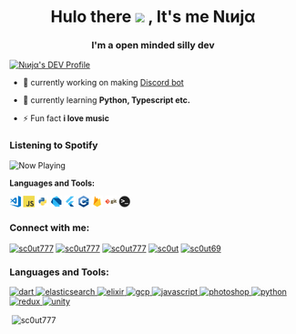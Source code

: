 <h1 align="center">Hulo there <img src="https://github.com/TheDudeThatCode/TheDudeThatCode/blob/master/Assets/Hi.gif" width="29px"> 
, It's me Nιиjα</h1>
<h3 align="center">I'm a open minded silly dev</h3>

<a href="https://dev.to/sc0ut777">
  <img src="https://d2fltix0v2e0sb.cloudfront.net/dev-badge.svg" alt="Nιиjα's DEV Profile" height="30" width="30">
</a>

- 🔭 currently working on making [Discord bot](https://discord.gg/JsaCacJ)

- 🌱 currently learning **Python, Typescript etc.**

- ⚡ Fun fact **i love music**


### Listening to **Spotify** 

<img src="https://spotify-azure.vercel.app/api/spotify-playing" alt="Now Playing" width="350" />

**Languages and Tools:**
<br>

<code><img height="20" src="https://raw.githubusercontent.com/github/explore/80688e429a7d4ef2fca1e82350fe8e3517d3494d/topics/visual-studio-code/visual-studio-code.png"></code>
<code><img height="20" src="https://raw.githubusercontent.com/github/explore/80688e429a7d4ef2fca1e82350fe8e3517d3494d/topics/javascript/javascript.png"></code>
<code><img height="20" src="https://raw.githubusercontent.com/github/explore/80688e429a7d4ef2fca1e82350fe8e3517d3494d/topics/python/python.png"></code>
<code><img height="20" src="https://raw.githubusercontent.com/github/explore/80688e429a7d4ef2fca1e82350fe8e3517d3494d/topics/dart/dart.png"></code>
<code><img height="20" src="https://raw.githubusercontent.com/github/explore/80688e429a7d4ef2fca1e82350fe8e3517d3494d/topics/flutter/flutter.png"></code>
<code><img height="20" src="https://raw.githubusercontent.com/github/explore/80688e429a7d4ef2fca1e82350fe8e3517d3494d/topics/cpp/cpp.png"></code>
<code><img height="20" src="https://raw.githubusercontent.com/github/explore/80688e429a7d4ef2fca1e82350fe8e3517d3494d/topics/firebase/firebase.png"></code>
<code><img height="20" src="https://raw.githubusercontent.com/github/explore/80688e429a7d4ef2fca1e82350fe8e3517d3494d/topics/git/git.png"></code>
<code><img height="20" src="https://raw.githubusercontent.com/github/explore/80688e429a7d4ef2fca1e82350fe8e3517d3494d/topics/terminal/terminal.png"></code>

<h3 align="left">Connect with me:</h3>
<p align="left">
<a href="https://codepen.io/sc0ut777" target="blank"><img align="center" src="https://cdn.jsdelivr.net/npm/simple-icons@3.0.1/icons/codepen.svg" alt="sc0ut777" height="30" width="40" /></a>
<a href="https://dev.to/sc0ut777" target="blank"><img align="center" src="https://cdn.jsdelivr.net/npm/simple-icons@3.0.1/icons/dev-dot-to.svg" alt="sc0ut777" height="30" width="40" /></a>
<a href="https://twitter.com/sc0ut777" target="blank"><img align="center" src="https://cdn.jsdelivr.net/npm/simple-icons@3.0.1/icons/twitter.svg" alt="sc0ut777" height="30" width="40" /></a>
<a href="https://codesandbox.com/sc0ut" target="blank"><img align="center" src="https://cdn.jsdelivr.net/npm/simple-icons@3.0.1/icons/codesandbox.svg" alt="sc0ut" height="30" width="40" /></a>
<a href="https://dribbble.com/sc0ut69" target="blank"><img align="center" src="https://cdn.jsdelivr.net/npm/simple-icons@3.0.1/icons/dribbble.svg" alt="sc0ut69" height="30" width="40" /></a>
</p>

<h3 align="left">Languages and Tools:</h3>
<p align="left"> <a href="https://dart.dev" target="_blank"> <img src="https://www.vectorlogo.zone/logos/dartlang/dartlang-icon.svg" alt="dart" width="40" height="40"/> </a> <a href="https://www.elastic.co" target="_blank"> <img src="https://www.vectorlogo.zone/logos/elastic/elastic-icon.svg" alt="elasticsearch" width="40" height="40"/> </a> <a href="https://elixir-lang.org" target="_blank"> <img src="https://www.vectorlogo.zone/logos/elixir-lang/elixir-lang-icon.svg" alt="elixir" width="40" height="40"/> </a> <a href="https://cloud.google.com" target="_blank"> <img src="https://www.vectorlogo.zone/logos/google_cloud/google_cloud-icon.svg" alt="gcp" width="40" height="40"/> </a> <a href="https://developer.mozilla.org/en-US/docs/Web/JavaScript" target="_blank"> <img src="https://devicons.github.io/devicon/devicon.git/icons/javascript/javascript-original.svg" alt="javascript" width="40" height="40"/> </a> <a href="https://www.photoshop.com/en" target="_blank"> <img src="https://devicons.github.io/devicon/devicon.git/icons/photoshop/photoshop-plain.svg" alt="photoshop" width="40" height="40"/> </a> <a href="https://www.python.org" target="_blank"> <img src="https://devicons.github.io/devicon/devicon.git/icons/python/python-original.svg" alt="python" width="40" height="40"/> </a> <a href="https://redux.js.org" target="_blank"> <img src="https://devicons.github.io/devicon/devicon.git/icons/redux/redux-original.svg" alt="redux" width="40" height="40"/> </a> <a href="https://unity.com/" target="_blank"> <img src="https://www.vectorlogo.zone/logos/unity3d/unity3d-icon.svg" alt="unity" width="40" height="40"/> </a> </p>

<p>&nbsp;<img align="center" src="https://github-readme-stats.vercel.app/api?username=sc0ut777&show_icons=true&theme=tokyonight&title_color=000000&text_color=000000&bg_color=000000&locale=en" alt="sc0ut777" /></p>


